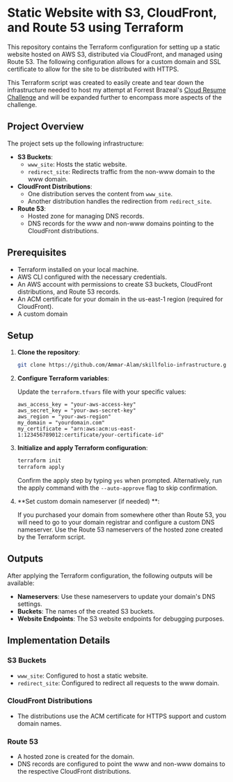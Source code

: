 # Static Website with S3, CloudFront, and Route 53 using Terraform

This repository contains the Terraform configuration for setting up a static website hosted on AWS S3, distributed via CloudFront, and managed using Route 53. The following configuration allows for a custom domain and SSL certificate to allow for the site to be distributed with HTTPS.

This Terraform script was created to easily create and tear down the infrastructure needed to host my attempt at Forrest Brazeal's [Cloud Resume Challenge](https://cloudresumechallenge.dev/) and will be expanded further to encompass more aspects of the challenge.

## Project Overview

The project sets up the following infrastructure:

- **S3 Buckets**:
  - `www_site`: Hosts the static website.
  - `redirect_site`: Redirects traffic from the non-www domain to the www domain.
- **CloudFront Distributions**:
  - One distribution serves the content from `www_site`.
  - Another distribution handles the redirection from `redirect_site`.
- **Route 53**:
  - Hosted zone for managing DNS records.
  - DNS records for the www and non-www domains pointing to the CloudFront distributions.

## Prerequisites

- Terraform installed on your local machine.
- AWS CLI configured with the necessary credentials.
- An AWS account with permissions to create S3 buckets, CloudFront distributions, and Route 53 records.
- An ACM certificate for your domain in the us-east-1 region (required for CloudFront).
- A custom domain

## Setup

1. **Clone the repository**:

    ```sh
    git clone https://github.com/Ammar-Alam/skillfolio-infrastructure.git
    ```

2. **Configure Terraform variables**:

    Update the `terraform.tfvars` file with your specific values:

    ```hcl
    aws_access_key = "your-aws-access-key"
    aws_secret_key = "your-aws-secret-key"
    aws_region = "your-aws-region"
    my_domain = "yourdomain.com"
    my_certificate = "arn:aws:acm:us-east-1:123456789012:certificate/your-certificate-id"
    ```

3. **Initialize and apply Terraform configuration**:

    ```sh
    terraform init
    terraform apply
    ```

    Confirm the apply step by typing `yes` when prompted. Alternatively, run the apply command with the `--auto-approve` flag to skip confirmation.

4. **Set custom domain nameserver (if needed) **:

    If you purchased your domain from somewhere other than Route 53, you will need to go to your domain registrar and configure a custom DNS nameserver. Use the Route 53 nameservers of the hosted zone created by the Terraform script. 


## Outputs

After applying the Terraform configuration, the following outputs will be available:

- **Nameservers**: Use these nameservers to update your domain's DNS settings.
- **Buckets**: The names of the created S3 buckets.
- **Website Endpoints**: The S3 website endpoints for debugging purposes.

## Implementation Details

### S3 Buckets

- `www_site`: Configured to host a static website.
- `redirect_site`: Configured to redirect all requests to the www domain.

### CloudFront Distributions

- The distributions use the ACM certificate for HTTPS support and custom domain names.

### Route 53

- A hosted zone is created for the domain.
- DNS records are configured to point the www and non-www domains to the respective CloudFront distributions.
